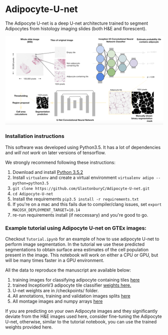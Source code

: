 # Adipocyte-U-net

The Adipocyte U-net is a deep U-net architecture trained to segment Adipocytes from histology imaging slides (both H&E and florescent). 

![alt text](overview.png)


### Installation instructions

This software was developed using Python3.5. It has a lot of dependencies and *will not work* on later versions of tensorflow.

We strongly recommend following these instructions:

1. Download and install [Python 3.5.2](https://www.python.org/downloads/release/python-352/)
2. Install `virtualenv` and create a virtual environment `virtualenv adipo --python=python3.5`
3. `git clone https://github.com/GlastonburyC/Adipocyte-U-net.git`
4. `cd Adipocyte-U-net`
3. Install the requirements `pip3.5 install -r requirements.txt`
4. If you're on a mac and this fails due to compiler/clang issues, set `export MACOSX_DEPLOYMENT_TARGET=10.14`
5. re-run requirements install (if neccessary) and you're good to go.

 ### Example tutorial using Adipocyte U-net on GTEx images:
Checkout `Tutorial.ipynb` for an example of how to use adipocyte U-net to perform image segmentation. In the tutorial we use these predicted segmentations to obtain surface area estimates of the cell population present in the image.
This notebook will work on either a CPU or GPU, but will be many times faster in a GPU environment.
 
All the data to reproduce the manuscript are available below:

1. training images for classifying adipocyte containing tiles [here](https://drive.google.com/open?id=1hsmMGTQSOvicUr50fiCol_Gr5z8U0koC)
2. trained InceptionV3 adipocyte tile classifier [weights here.](https://drive.google.com/open?id=1dGZ1amjkRfRzSO9etWwtsadylG6wGvF0)
3. U-net weights are in /checkpoints/ folder.
4. All annotations, training and validation images splits [here](https://drive.google.com/open?id=1MDY_CYcLSKbCrjMBvGZ5sFaqh5rRmrRk)
5. All montage images and numpy arrays [here](https://drive.google.com/open?id=1qCb13kFdN3mxukcnz7IwfarfaZU3ygsr)

If you are predicting on your own Adipocyte images and they significantly deviate from the H&E images used here, consider fine-tuning the Adipocyte U-net, otherwise, similar to the tutorial notebook, you can use the trained weights provided here.
